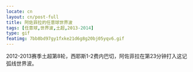 ```yaml
---
locate: cn
layout: cn/post-full
title: 阿佐菲拉的任意球世界波
tags: [任意球,世界波,土超,2013-2014]
type: gif
featimg: 7bb8bd97gy1fxke21d6g8g20bj05yqv6.gif
---
```


2012-2013赛季土超第8轮，西耶斯1-2费内巴切，阿佐菲拉在第23分钟打入这记弧线世界波。